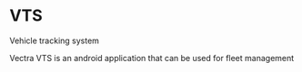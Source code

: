 # VTS
Vehicle tracking system


Vectra VTS is an android application that can be used for fleet management
